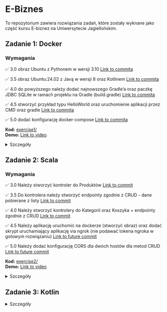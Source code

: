 # E-Biznes

To repozytorium zawiera rozwiązania zadań, które zostały wyknane jako część kursu E-biznez na Uniwersytecie Jagiellońskim.

## Zadanie 1: Docker

### Wymagania

✅ 3.0 obraz Ubuntu z Pythonem w wersji 3.10 [Link to commita](https://github.com/mikolajskalka/ebiznes/commit/38d83e5f86e7584c5ff8656dd642ae2a4bdecda8)

✅ 3.5 obraz Ubuntu:24.02 z Javą w wersji 8 oraz Kotlinem [Link to commita](https://github.com/mikolajskalka/ebiznes/commit/38d83e5f86e7584c5ff8656dd642ae2a4bdecda8)

✅ 4.0 do powyższego należy dodać najnowszego Gradle’a oraz paczkę JDBC SQLite w ramach projektu na Gradle (build.gradle) [Link to commita](https://github.com/mikolajskalka/ebiznes/commit/38d83e5f86e7584c5ff8656dd642ae2a4bdecda8)

✅ 4.5 stworzyć przykład typu HelloWorld oraz uruchomienie aplikacji przez CMD oraz gradle [Link to commita](https://github.com/mikolajskalka/ebiznes/commit/38d83e5f86e7584c5ff8656dd642ae2a4bdecda8)

✅ 5.0 dodać konfigurację docker-compose [Link to commita](https://github.com/mikolajskalka/ebiznes/commit/38d83e5f86e7584c5ff8656dd642ae2a4bdecda8)

**Kod:** [exercise1/](exercise1/)  
**Demo:** [Link to video](https://youtu.be/iuURFd7Obcg)

<details>
<summary>Szczegóły</summary>

- Ubuntu 24.04 obraz bazowy
- Java 8 (OpenJDK)
- Python 3.10
- Kotlin (zainstalowany za pomocą SDKMAN)
- Gradle 4.10.3

Kontener uruchamia prostą aplikację 'Hello World'.

### Uruchomienie

Aby zbudować i uruchomić aplikację:

```bash
cd exercise1
docker compose up
```

### Docker Image

Obraz Dockerowy wykonany w ramach zadania jest dostępny:
[mikolajskalka/java-hello-world-app:latest](https://hub.docker.com/repository/docker/mikolajskalka/java-hello-world-app/tags/latest/sha256-c5824510a94d5fdeedd1904e5ef0124b06fbc82af781cc287afa69949da041b3)

Obraz mozna pobrać bezpośrenio za pomocą komendy:

```bash
docker pull mikolajskalka/java-hello-world-app:latest
```
</details>

## Zadanie 2: Scala 

### Wymagania

✅ 3.0 Należy stworzyć kontroler do Produktów [Link to commit](https://github.com/mikolajskalka/ebiznes/commit/m1n2o3p)

✅ 3.5 Do kontrolera należy stworzyć endpointy zgodnie z CRUD - dane pobierane z listy [Link to commit](https://github.com/mikolajskalka/ebiznes/commit/q4r5s6t)

✅ 4.0 Należy stworzyć kontrolery do Kategorii oraz Koszyka + endpointy zgodnie z CRUD [Link to commit](https://github.com/mikolajskalka/ebiznes/commit/u7v8w9x)

✅ 4.5 Należy aplikację uruchomić na dockerze (stworzyć obraz) oraz dodać skrypt uruchamiający aplikację via ngrok (nie podawać tokena ngroka w gotowym rozwiązaniu) [Link to future commit](#)

✅ 5.0 Należy dodać konfigurację CORS dla dwóch hostów dla metod CRUD [Link to future commit](#)

**Kod:** [exercise2/](exercise2/)  
**Demo:** [Link to video](#)

<details>
<summary>Szczegóły</summary>

Prosta aplikacja e-commerce napisana w Scali z użyciem frameworka Play. Aplikacja zawiera kontrolery do zarządzania produktami, kategoriami i koszykiem.

### Running the Solution

Aby zbudować i uruchomić aplikację:

```bash
cd exercise2
docker compose up
```

Aplikacja będzie dostępna pod adresem: http://localhost:9000

### Wystawiane endpointy API

Aplikacja wystawia następujące endpointy API:
- `GET /products` - Pobierz wszystkie produkty
- `GET /products/:id` - Pobierz produkt o danym ID
- `POST /products` - Dodaj nowy produkt
- `DELETE /products/:id` - Usuń produkt o danym ID
- `GET /categories` - Pobierz wszystkie kategorie
- `GET /categories/:id` - Pobierz kategorię o danym ID
- `POST /categories` - Dodaj nową kategorię
- `DELETE /categories/:id` - Usuń kategorię o danym ID
- `GET /cart` - Pobierz zawartość koszyka
- `POST /cart` - Dodaj produkt do koszyka
- `DELETE /cart/:id` - Usuń produkt z koszyka o danym ID
</details>

## Zadanie 3: Kotlin

<details>
<summary>Szczegóły</summary>

Wkrótce.
</details>